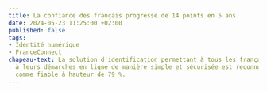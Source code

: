 ```yaml
---
title: La confiance des français progresse de 14 points en 5 ans
date: 2024-05-23 11:25:00 +02:00
published: false
tags:
- Identité numérique
- FranceConnect
chapeau-text: La solution d'identification permettant à tous les français d'accéder
  à leurs démarches en ligne de manière simple et sécurisée est reconnue par les français
  comme fiable à hauteur de 79 %.
---
```


